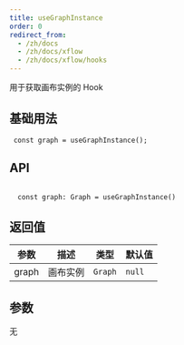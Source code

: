 ```yaml
---
title: useGraphInstance 
order: 0
redirect_from:
  - /zh/docs
  - /zh/docs/xflow
  - /zh/docs/xflow/hooks
---
```


用于获取画布实例的 Hook

## 基础用法

```tsx
 const graph = useGraphInstance();
```

## API

```tsx
  
  const graph: Graph = useGraphInstance()

```

## 返回值

| 参数 | 描述 | 类型 | 默认值 |
|--------|------|------|-------|
| graph | 画布实例 | `Graph` | `null` |

## 参数

无
